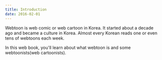 ```yaml
---
title: Introduction
date: 2016-02-01
---
```


Webtoon is web comic or web cartoon in Korea. It started about a decade ago and became a culture in Korea. Almost every Korean reads one or even tens of webtoons each week. 

In this web book, you'll learn about what webtoon is and some webtoonists(web cartoonists).